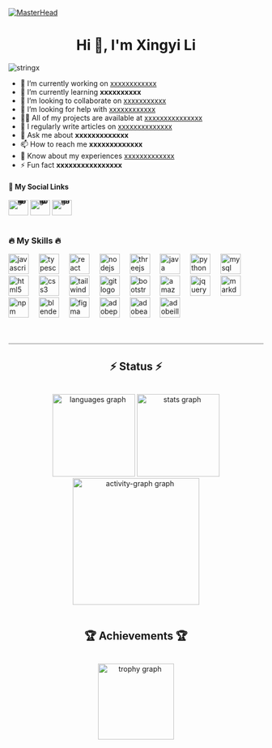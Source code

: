 [![MasterHead](https://mir-s3-cdn-cf.behance.net/project_modules/fs/579fe1183178475.653aa8931b193.gif)](https://mikalasa.github.io/ProfileWeb/)

<h1 align="center">Hi 👋, I'm Xingyi Li</h1>
<p align="left">
  <img src="https://komarev.com/ghpvc/?username=stringx&label=Profile%20views&color=0e75b6&style=flat" alt="stringx" />
</p>

- 🔭 I’m currently working on [xxxxxxxxxxxx](xxxxxxx)
- 🌱 I’m currently learning **xxxxxxxxxx**
- 👯 I’m looking to collaborate on [xxxxxxxxxxx](xxxxxxxx)
- 🤝 I’m looking for help with [xxxxxxxxxxxx](xxxxxxxxxx)
- 👨‍💻 All of my projects are available at [xxxxxxxxxxxxxxx](xxxxxxxxxxxxxxx)
- 📝 I regularly write articles on [xxxxxxxxxxxxxx](xxxxxxxxxxxxxx)
- 💬 Ask me about **xxxxxxxxxxxxx**
- 📫 How to reach me **xxxxxxxxxxxxx**
- 📄 Know about my experiences [xxxxxxxxxxxxx](xxxxxxxxxxxxx)
- ⚡ Fun fact **xxxxxxxxxxxxxxxx**

<h4 align="left">📱 My Social Links</h4>
<div align="left" style="line-height: 0;">
  <a href="https://www.linkedin.com/in/xingyi-li-homeink/" target="_blank" style="text-decoration: none;">
    <img src="https://raw.githubusercontent.com/maurodesouza/profile-readme-generator/master/src/assets/icons/social/linkedin/default.svg" width="39" height="30" alt="linkedin logo" />
  </a>
  <a href="https://twitter.com/25762wuwutima" target="_blank" style="text-decoration: none;">
    <img src="https://raw.githubusercontent.com/maurodesouza/profile-readme-generator/master/src/assets/icons/social/twitter/default.svg" width="39" height="30" alt="twitter logo" />
  </a>
  <a href="https://www.behance.net/stringx" target="_blank" style="text-decoration: none;">
    <img src="https://raw.githubusercontent.com/maurodesouza/profile-readme-generator/master/src/assets/icons/social/behance/default.svg" width="39" height="30" alt="behance logo" />
  </a>
</div>




</br>


<h3 align="left">🔥 My Skills 🔥</h3>
<div align="left">
  <img src="https://cdn.jsdelivr.net/gh/devicons/devicon/icons/javascript/javascript-original.svg" height="40" alt="javascript logo"  />
  <img width="12" />
  <img src="https://cdn.jsdelivr.net/gh/devicons/devicon/icons/typescript/typescript-original.svg" height="40" alt="typescript logo"  />
  <img width="12" />
  <img src="https://cdn.jsdelivr.net/gh/devicons/devicon/icons/react/react-original.svg" height="40" alt="react logo"  />
  <img width="12" />
  <img src="https://cdn.jsdelivr.net/gh/devicons/devicon/icons/nodejs/nodejs-original.svg" height="40" alt="nodejs logo"  />
  <img width="12" />
  <img src="https://cdn.jsdelivr.net/gh/devicons/devicon/icons/threejs/threejs-original.svg" height="40" alt="threejs logo"  />
  <img width="12" />
  <img src="https://cdn.jsdelivr.net/gh/devicons/devicon/icons/java/java-original.svg" height="40" alt="java logo"  />
  <img width="12" />
  <img src="https://cdn.jsdelivr.net/gh/devicons/devicon/icons/python/python-original.svg" height="40" alt="python logo"  />
  <img width="12" />
  <img src="https://cdn.jsdelivr.net/gh/devicons/devicon/icons/mysql/mysql-original.svg" height="40" alt="mysql logo"  />
  <img width="12" />
  <img src="https://cdn.jsdelivr.net/gh/devicons/devicon/icons/html5/html5-original.svg" height="40" alt="html5 logo"  />
  <img width="12" />
  <img src="https://cdn.jsdelivr.net/gh/devicons/devicon/icons/css3/css3-original.svg" height="40" alt="css3 logo"  />
  <img width="12" />
  <img src="https://cdn.simpleicons.org/tailwindcss/06B6D4" height="40" alt="tailwindcss logo"  />
  <img width="12" />
  <img src="https://cdn.jsdelivr.net/gh/devicons/devicon/icons/git/git-original.svg" height="40" alt="git logo"  />
  <img width="12" />
  <img src="https://cdn.jsdelivr.net/gh/devicons/devicon/icons/bootstrap/bootstrap-original.svg" height="40" alt="bootstrap logo"  />
  <img width="12" />
  <img src="https://skillicons.dev/icons?i=aws" height="40" alt="amazonwebservices logo"  />
  <img width="12" />
  <img src="https://skillicons.dev/icons?i=jquery" height="40" alt="jquery logo"  />
  <img width="12" />
  <img src="https://skillicons.dev/icons?i=md" height="40" alt="markdown logo"  />
  <img width="12" />
  <img src="https://cdn.simpleicons.org/npm/CB3837" height="40" alt="npm logo"  />
  <img width="12" />
  <img src="https://cdn.jsdelivr.net/gh/devicons/devicon/icons/blender/blender-original.svg" height="40" alt="blender logo"  />
  <img width="12" />
  <img src="https://cdn.jsdelivr.net/gh/devicons/devicon/icons/figma/figma-original.svg" height="40" alt="figma logo"  />
  <img width="12" />
  <img src="https://skillicons.dev/icons?i=ps" height="40" alt="adobephotoshop logo"  />
  <img width="12" />
  <img src="https://skillicons.dev/icons?i=ae" height="40" alt="adobeaftereffects logo"  />
  <img width="12" />
  <img src="https://skillicons.dev/icons?i=ai" height="40" alt="adobeillustrator logo"  />
</div>

</br>
</br>


<hr style="height:1px; border-width:0; color:gray; background-color:gray">
<h2 align="center">⚡️ Status ⚡️</h2>
</br>

<div align="center">
  <img src="https://github-readme-stats.vercel.app/api/top-langs?username=mikalasa&locale=en&hide_title=false&layout=compact&card_width=320&langs_count=5&theme=dracula&hide_border=false&order=2" height="163" alt="languages graph"  />
  <img src="https://github-readme-stats.vercel.app/api?username=mikalasa&hide_title=false&hide_rank=false&show_icons=true&include_all_commits=true&count_private=true&disable_animations=false&theme=dracula&locale=en&hide_border=false&order=1" height="163" alt="stats graph"  />
  <img src="https://github-readme-activity-graph.vercel.app/graph?username=mikalasa&radius=16&theme=merko&area=true&order=5" height="250" alt="activity-graph graph"  />
  </br>
  </br>
  <h2 align="center">🏆 Achievements 🏆</h2>
  </br>
  <img src="https://github-profile-trophy.vercel.app?username=mikalasa&theme=apprentice&column=-1&row=2&margin-w=10&margin-h=10&no-bg=false&no-frame=false&order=4" height="150" alt="trophy graph"  />
</div>



